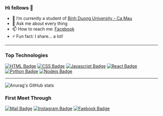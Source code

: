 ### Hi fellows 👋

- 🔭 I’m currently a student of [Binh Duong University - Ca Mau]
- 💬 Ask me about every thing
- 📫 How to reach me: [Facebook]
- ⚡ Fun fact: I share... a lot!

---
### **Top Technologies**

[![HTML Badge](https://img.shields.io/badge/-HTML-E34F26?style=for-the-badge&labelColor=black&logo=html5&logoColor=E34F26)](#)
[![CSS Badge](https://img.shields.io/badge/-CSS-1572b6?style=for-the-badge&labelColor=black&logo=css3&logoColor=1572b6)](#) 
[![Javascript Badge](https://img.shields.io/badge/-Javascript-F0DB4F?style=for-the-badge&labelColor=black&logo=javascript&logoColor=F0DB4F)](#) 
[![React Badge](https://img.shields.io/badge/-React-61DBFB?style=for-the-badge&labelColor=black&logo=react&logoColor=61DBFB)](#) 
[![Python Badge](https://img.shields.io/badge/-Python-3776AB?style=for-the-badge&labelColor=black&logo=python&logoColor=white)](#)
[![Nodejs Badge](https://img.shields.io/badge/-Nodejs-3C873A?style=for-the-badge&labelColor=black&logo=node.js&logoColor=3C873A)](#) 

---

![Anurag's GitHub stats](https://github-readme-stats.vercel.app/api?username=PhungNgocTrungKien&show_icons=true&theme=transparent&hide=contribs&count_private=true)

### **First Meet Through**
[![Mail Badge](https://img.shields.io/badge/-PhungNgocTrungKien-c0392b?style=flat&labelColor=c0392b&logo=gmail&logoColor=white)](mailto:phungngoctrungkien.dev@gmail.com) [![Instagram Badge](https://img.shields.io/badge/-@_aww.kwai_02-e84393?style=flat&labelColor=e84393&logo=instagram&logoColor=white)](https://instagram.com/_aww.kwai_02)  [![Faebook Badge](https://img.shields.io/badge/-PhungNgocTrungKien-blue?style=flat&labelColor=blue&logo=facebook&logoColor=white)](facebook.com/profile.php?id=100089439924551)

[Binh Duong University - Ca Mau]: https://camau.bdu.edu.vn/
[Facebook]: https://www.facebook.com/profile.php?id=100089439924551
